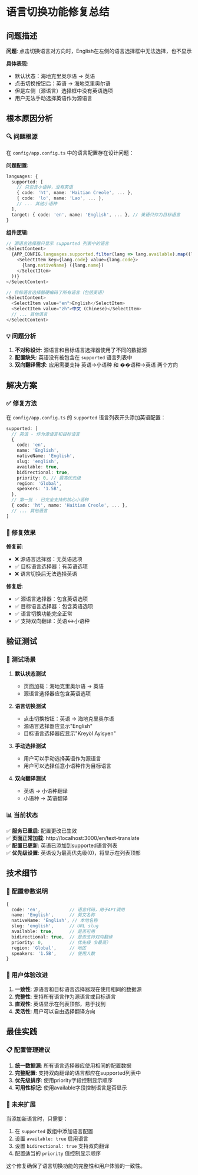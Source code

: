 # 语言切换功能修复总结

## 问题描述

**问题**: 点击切换语言对方向时，English在左侧的语言选择框中无法选择，也不显示

**具体表现**:
- 默认状态：海地克里奥尔语 → 英语
- 点击切换按钮后：英语 → 海地克里奥尔语
- 但是左侧（源语言）选择框中没有英语选项
- 用户无法手动选择英语作为源语言

## 根本原因分析

### 🔍 问题根源
在 `config/app.config.ts` 中的语言配置存在设计问题：

**问题配置**:
```typescript
languages: {
  supported: [
    // 只包含小语种，没有英语
    { code: 'ht', name: 'Haitian Creole', ... },
    { code: 'lo', name: 'Lao', ... },
    // ... 其他小语种
  ],
  target: { code: 'en', name: 'English', ... }, // 英语只作为目标语言
}
```

**组件逻辑**:
```typescript
// 源语言选择器只显示 supported 列表中的语言
<SelectContent>
  {APP_CONFIG.languages.supported.filter(lang => lang.available).map((lang) => (
    <SelectItem key={lang.code} value={lang.code}>
      {lang.nativeName} ({lang.name})
    </SelectItem>
  ))}
</SelectContent>

// 目标语言选择器硬编码了所有语言（包括英语）
<SelectContent>
  <SelectItem value="en">English</SelectItem>
  <SelectItem value="zh">中文 (Chinese)</SelectItem>
  // ... 其他语言
</SelectContent>
```

### 💡 问题分析
1. **不对称设计**: 源语言和目标语言选择器使用了不同的数据源
2. **配置缺失**: 英语没有被包含在 `supported` 语言列表中
3. **双向翻译需求**: 应用需要支持 英语→小语种 和 ��语种→英语 两个方向

## 解决方案

### ✅ 修复方法
在 `config/app.config.ts` 的 `supported` 语言列表开头添加英语配置：

```typescript
supported: [
  // 英语 - 作为源语言和目标语言
  { 
    code: 'en', 
    name: 'English', 
    nativeName: 'English', 
    slug: 'english',
    available: true,
    bidirectional: true,
    priority: 0, // 最高优先级
    region: 'Global',
    speakers: '1.5B',
  },
  // 第一批 - 已完全支持的核心小语种
  { code: 'ht', name: 'Haitian Creole', ... },
  // ... 其他语言
]
```

### 🎯 修复效果

**修复前**:
- ❌ 源语言选择器：无英语选项
- ✅ 目标语言选择器：有英语选项
- ❌ 语言切换后无法选择英语

**修复后**:
- ✅ 源语言选择器：包含英语选项
- ✅ 目标语言选择器：包含英语选项
- ✅ 语言切换功能完全正常
- ✅ 支持双向翻译：英语↔小语种

## 验证测试

### 🧪 测试场景

1. **默认状态测试**
   - 页面加载：海地克里奥尔语 → 英语
   - 源语言选择器应包含英语选项

2. **语言切换测试**
   - 点击切换按钮：英语 → 海地克里奥尔语
   - 源语言选择器应显示"English"
   - 目标语言选择器应显示"Kreyòl Ayisyen"

3. **手动选择测试**
   - 用户可以手动选择英语作为源语言
   - 用户可以选择任意小语种作为目标语言

4. **双向翻译测试**
   - 英语 → 小语种翻译
   - 小语种 → 英语翻译

### 📊 当前状态

✅ **服务已重启**: 配置更改已生效  
✅ **页面正常加载**: http://localhost:3000/en/text-translate  
✅ **配置已更新**: 英语已添加到supported语言列表  
✅ **优先级设置**: 英语设为最高优先级(0)，将显示在列表顶部  

## 技术细节

### 🔧 配置参数说明

```typescript
{
  code: 'en',           // 语言代码，用于API调用
  name: 'English',      // 英文名称
  nativeName: 'English', // 本地名称
  slug: 'english',      // URL slug
  available: true,      // 是否可用
  bidirectional: true,  // 是否支持双向翻译
  priority: 0,          // 优先级（0最高）
  region: 'Global',     // 地区
  speakers: '1.5B',     // 使用人数
}
```

### 🎨 用户体验改进

1. **一致性**: 源语言和目标语言选择器现在使用相同的数据源
2. **完整性**: 支持所有语言作为源语言或目标语言
3. **直观性**: 英语显示在列表顶部，易于找到
4. **灵活性**: 用户可以自由选择翻译方向

## 最佳实践

### 📋 配置管理建议

1. **统一数据源**: 所有语言选择器应使用相同的配置数据
2. **完整配置**: 支持双向翻译的语言都应在supported列表中
3. **优先级排序**: 使用priority字段控制显示顺序
4. **可用性标记**: 使用available字段控制语言是否显示

### 🔄 未来扩展

当添加新语言时，只需要：
1. 在 `supported` 数组中添加语言配置
2. 设置 `available: true` 启用语言
3. 设置 `bidirectional: true` 支持双向翻译
4. 配置适当的 `priority` 值控制显示顺序

这个修复确保了语言切换功能的完整性和用户体验的一致性。
